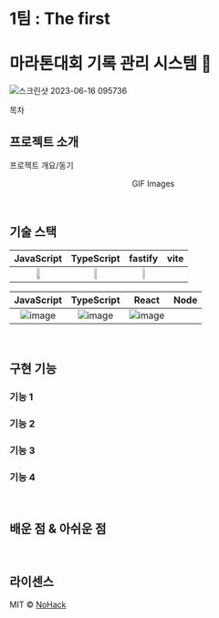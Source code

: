
# 1팀 : The first

# 마라톤대회 기록 관리 시스템 🏃

![스크린샷 2023-06-16 095736](https://github.com/cs-devops-bootcamp/devops-04-Final-Team1/assets/126463087/9ac0be0e-6643-413f-988d-10596a0a9fb9)


목차

## 프로젝트 소개

<p align="justify">
프로젝트 개요/동기
</p>

<p align="center">
GIF Images
</p>

<br>

## 기술 스택


| JavaScript | TypeScript | fastify | vite |
| :--------: | :--------: | :---: | :--: |
| <img src="https://github.com/cs-devops-bootcamp/devops-04-Final-Team1/assets/127801771/bac3a093-3a37-47f2-ba35-2049a43e7057" width="25%"> | <img src="https://github.com/cs-devops-bootcamp/devops-04-Final-Team1/assets/127801771/14c2c807-9184-49d9-ac3e-3fb8613e7eb6" width="25%"> | <img src="https://github.com/cs-devops-bootcamp/devops-04-Final-Team1/assets/127801771/1f6e62df-6657-4b99-855a-bdca3c76475f" width="25%">



| JavaScript | TypeScript |  React   |  Node   |
| :--------: | :--------: | :------: | :-----: |
|   ![image](https://github.com/cs-devops-bootcamp/devops-04-Final-Team1/assets/127801771/bac3a093-3a37-47f2-ba35-2049a43e7057) | ![image](https://github.com/cs-devops-bootcamp/devops-04-Final-Team1/assets/127801771/14c2c807-9184-49d9-ac3e-3fb8613e7eb6) | ![image](https://github.com/cs-devops-bootcamp/devops-04-Final-Team1/assets/127801771/1f6e62df-6657-4b99-855a-bdca3c76475f)

   

<br>

## 구현 기능

### 기능 1

### 기능 2

### 기능 3

### 기능 4

<br>

## 배운 점 & 아쉬운 점

<p align="justify">

</p>

<br>

## 라이센스

MIT &copy; [NoHack](mailto:lbjp114@gmail.com)

<!-- Stack Icon Refernces -->

[js]: /images/stack/javascript.svg
[ts]: /images/stack/typescript.svg
[react]: /images/stack/react.svg
[node]: /images/stack/node.svg
